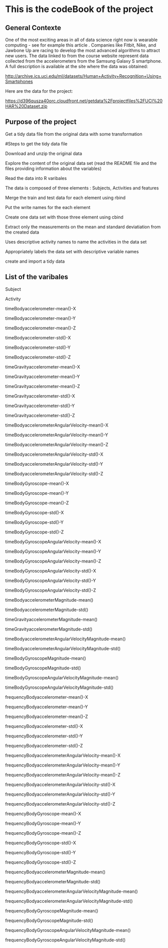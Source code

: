 # This is the codeBook of the project

## General Contexte

One of the most exciting areas in all of data science right now is wearable computing - see for example this article . Companies like Fitbit, Nike, and Jawbone Up are racing to develop the most advanced algorithms to attract new users. The data linked to from the course website represent data collected from the accelerometers from the Samsung Galaxy S smartphone. A full description is available at the site where the data was obtained:

http://archive.ics.uci.edu/ml/datasets/Human+Activity+Recognition+Using+Smartphones

Here are the data for the project:

https://d396qusza40orc.cloudfront.net/getdata%2Fprojectfiles%2FUCI%20HAR%20Dataset.zip

## Purpose of the project

Get a tidy data file from the original data with some transformation

#Steps to get the tidy data file

Download and unzip the original data

Explore the content of the original data set (read the README file and the files providing information about the variables)

Read the data into R varibales

The data is composed of three elements : Subjects, Activities and features

Merge the train and test data for each element using rbind

Put the write names for the each element

Create one data set with those three element using cbind 

Extract only the measurements on the mean and standard deviatiation from the created data 

Uses descriptive activity names to name the activities in the data set

Appropriately labels the data set with descriptive variable names

create and import a tidy data

## List of the varibales

Subject

Activity

timeBodyaccelerometer-mean()-X

timeBodyaccelerometer-mean()-Y

timeBodyaccelerometer-mean()-Z

timeBodyaccelerometer-std()-X

timeBodyaccelerometer-std()-Y

timeBodyaccelerometer-std()-Z

timeGravityaccelerometer-mean()-X

timeGravityaccelerometer-mean()-Y

timeGravityaccelerometer-mean()-Z

timeGravityaccelerometer-std()-X

timeGravityaccelerometer-std()-Y

timeGravityaccelerometer-std()-Z

timeBodyaccelerometerAngularVelocity-mean()-X

timeBodyaccelerometerAngularVelocity-mean()-Y

timeBodyaccelerometerAngularVelocity-mean()-Z

timeBodyaccelerometerAngularVelocity-std()-X

timeBodyaccelerometerAngularVelocity-std()-Y

timeBodyaccelerometerAngularVelocity-std()-Z

timeBodyGyroscope-mean()-X

timeBodyGyroscope-mean()-Y

timeBodyGyroscope-mean()-Z

timeBodyGyroscope-std()-X

timeBodyGyroscope-std()-Y

timeBodyGyroscope-std()-Z

timeBodyGyroscopeAngularVelocity-mean()-X

timeBodyGyroscopeAngularVelocity-mean()-Y

timeBodyGyroscopeAngularVelocity-mean()-Z

timeBodyGyroscopeAngularVelocity-std()-X

timeBodyGyroscopeAngularVelocity-std()-Y

timeBodyGyroscopeAngularVelocity-std()-Z

timeBodyaccelerometerMagnitude-mean()

timeBodyaccelerometerMagnitude-std()

timeGravityaccelerometerMagnitude-mean()

timeGravityaccelerometerMagnitude-std()

timeBodyaccelerometerAngularVelocityMagnitude-mean()

timeBodyaccelerometerAngularVelocityMagnitude-std()

timeBodyGyroscopeMagnitude-mean()

timeBodyGyroscopeMagnitude-std()

timeBodyGyroscopeAngularVelocityMagnitude-mean()

timeBodyGyroscopeAngularVelocityMagnitude-std()

frequencyBodyaccelerometer-mean()-X

frequencyBodyaccelerometer-mean()-Y

frequencyBodyaccelerometer-mean()-Z

frequencyBodyaccelerometer-std()-X

frequencyBodyaccelerometer-std()-Y

frequencyBodyaccelerometer-std()-Z

frequencyBodyaccelerometerAngularVelocity-mean()-X

frequencyBodyaccelerometerAngularVelocity-mean()-Y

frequencyBodyaccelerometerAngularVelocity-mean()-Z

frequencyBodyaccelerometerAngularVelocity-std()-X

frequencyBodyaccelerometerAngularVelocity-std()-Y

frequencyBodyaccelerometerAngularVelocity-std()-Z

frequencyBodyGyroscope-mean()-X

frequencyBodyGyroscope-mean()-Y

frequencyBodyGyroscope-mean()-Z

frequencyBodyGyroscope-std()-X

frequencyBodyGyroscope-std()-Y

frequencyBodyGyroscope-std()-Z

frequencyBodyaccelerometerMagnitude-mean()

frequencyBodyaccelerometerMagnitude-std()

frequencyBodyaccelerometerAngularVelocityMagnitude-mean()

frequencyBodyaccelerometerAngularVelocityMagnitude-std()

frequencyBodyGyroscopeMagnitude-mean()

frequencyBodyGyroscopeMagnitude-std()

frequencyBodyGyroscopeAngularVelocityMagnitude-mean()

frequencyBodyGyroscopeAngularVelocityMagnitude-std()
